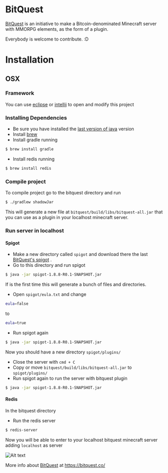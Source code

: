 # BitQuest

[BitQuest](https://bitquest.co/) is an initiative to make a Bitcoin-denominated Minecraft server with MMORPG elements, as the form of a plugin.


Everybody is welcome to contribute. :D

# Installation
## OSX
### Framework
You can use [eclipse](https://eclipse.org/downloads/) or [intellij](https://www.jetbrains.com/idea/) to open and modify this project

### Installing Dependencies
- Be sure you have installed the [last version of java](http://www.java.com/en/download) version 
- Install [brew](http://brew.sh/)
- Install gradle running
```sh
$ brew install gradle
```
- Install redis running
```sh
$ brew install redis
```

### Compile project
To compile project go to the bitquest directory and run
```sh
$ ./gradlew shadowJar
````
This will generate a new file at ```bitquest/build/libs/bitquest-all.jar``` that you can use as a plugin in your localhost minecraft server.

### Run server in localhost
#### Spigot
- Make a new directory called ```spigot``` and download there the last [BitQuest's spigot](http://jenkins.bitquest.co/job/spigot/) .
- Go to this directory and run spigot
```sh
$ java -jar spigot-1.8.8-R0.1-SNAPSHOT.jar
```
If is the first time this will generate a bunch of files and directories.
- Open ```spigot/eula.txt``` and change 
```sh
eula=false
``` 
to
```sh
eula=true
```
- Run spigot again
```sh
$ java -jar spigot-1.8.8-R0.1-SNAPSHOT.jar
```
Now you should have a new directory ```spigot/plugins/```
- Close the server with ```cmd + C```
- Copy or move ```bitquest/build/libs/bitquest-all.jar``` to ```spigot/plugins/```
- Run spigot again to run the server with bitquest plugin
```sh
$ java -jar spigot-1.8.8-R0.1-SNAPSHOT.jar
````

#### Redis
In the bitquest directory
- Run the redis server
```sh
$ redis-server
```
Now you will be able to enter to your localhost bitquest minecraft server adding ```localhost``` as server

![Alt text](http://i.imgur.com/4ZPm0d9.png)


More info about [BitQuest](https://bitquest.co/) at
https://bitquest.co/
